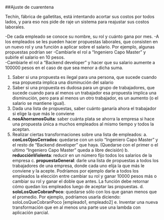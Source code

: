 ##Ajuste de cuarentena

Techín, fábrica de galletitas, está intentando acortar sus costos por todos lados, y para eso nos pide de raje un sistema para reajustar sus costos laborales. 

-De cada empleado se conoce su nombre, su rol y cuánto gana por mes. 
-A los empleados se les pueden hacer propuestas laborales, que consisten en un nuevo rol y una función a aplicar sobre el salario. Por ejemplo, algunas propuestas podrían ser
    -Cambiarle el rol a “Ingeniero Capo Master” y subirle el salario en 10 pesos.	
    -Cambiarle el rol a “Backend developer” y hacer que su salario aumente  a  100000 pesos en el caso de que sea menor a dicha suma.

1. Saber si una propuesta es ilegal para una persona, que sucede cuando esa propuesta implica una disminución del salario
2. Saber si una propuesta es dudosa para un grupo de trabajadores, que sucede cuando para al menos un trabajador esa propuesta implica una disminución, pero para al menos un otro trabajador, es un aumento (o el salario se mantiene igual).
3. Dada una lista de propuestas, saber cuánto ganaría ahora el trabajador si elige la que más le conviene
4. **nosAhorramosGuita**: saber cuánta plata se ahorra la empresa si hace una propuesta única a muchos empleados al mismo tiempo y todos la aceptan.
5. Realizar ciertas transformaciones sobre una lista de empleados:
    a. **conLosOjosCerrados**: quedarse con un solo “Ingeniero Capo Master” y el resto de “Backend developer” que haya. (Quedarse con el primer o el ultimo “Ingeniero Capo Master” queda a libre decisión)
    b. **reducciónViolenta**: reducir en un número fijo todos los salarios de la empresa
    c. **propuestaGeneral**: darle una lista de propuestas a todos los trabajadores de una empresa, donde cada uno elija la que más le conviene y la acepte. Podríamos por ejemplo darle a todos los empleados la elección entre cambiar su rol y ganar 10000 pesos más o cambiar su rol y ganar el doble que antes. La función debe retornar cómo quedan los empleados luego de aceptar las propuestas.
    d. **soloLosQueCobranPoco**: quedarse sólo con los que ganan menos que el promedio. Por ejemplo, podríamos usarla diciendo: 
    soloLosQueCobranPoco [empleado1, empleado2]
    e. Inventar una nueva transformación que en al menos una parte use una lambda con aplicación parcial.